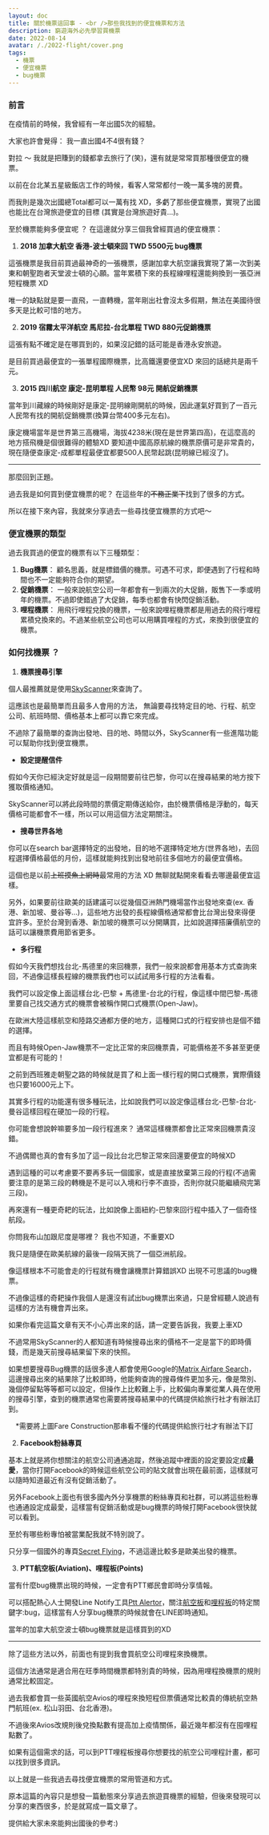 ```yaml
---
layout: doc
title: 關於機票這回事 - <br />那些我找到的便宜機票和方法
description: 窮遊海外必先學習買機票
date: 2022-08-14
avatar: /./2022-flight/cover.png
tags:
  - 機票
  - 便宜機票
  - bug機票
---
```


<script setup>
  import ArticleTitle from '@theme/components/ArticleTitle.vue'
  import ScrollToTopBtn from '@theme/components/ScrollToTopBtn.vue'
</script>

<ArticleTitle />

<ScrollToTopBtn />

### 前言
在疫情前的時候，我曾經有一年出國5次的經驗。

大家也許會覺得： 我一直出國4不4很有錢？

對拉 ～ 我就是把賺到的錢都拿去旅行了(笑)，還有就是常常買那種很便宜的機票。

以前在台北某五星級飯店工作的時候，看客人常常都付一晚一萬多塊的房費。

而我則是幾次出國總Total都可以一萬有找 XD，多虧了那些便宜機票，實現了出國也能比在台灣旅遊便宜的目標 (其實是台灣旅遊好貴...)。 

至於機票能夠多便宜呢 ？ 在這邊就分享三個我曾經買過的便宜機票：

1. <b>2018 加拿大航空 香港-波士頓來回 TWD 5500元 bug機票</b>

<ZoomImg src="./2022-flight/air-canada-bug.jpeg" alt="air-canada-bug.jpeg" />

這張機票是我目前買過最神奇的一張機票，感謝加拿大航空讓我實現了第一次到美東和朝聖跑者天堂波士頓的心願。當年累積下來的長程線哩程還能夠換到一張亞洲短程機票 XD

唯一的缺點就是要一直飛，一直轉機，當年剛出社會沒太多假期，無法在美國待很多天是比較可惜的地方。

2. <b>2019 宿霧太平洋航空 馬尼拉-台北單程 TWD 880元促銷機票</b>

<ZoomImg src="./2022-flight/cebu-pacific.jpeg" alt="cebu-pacific.jpeg" />

這張有點不確定是在哪買到的，如果沒記錯的話可能是香港永安旅遊。

是目前買過最便宜的一張單程國際機票，比高鐵還要便宜XD 來回的話總共是兩千元。

3. <b>2015 四川航空 康定-昆明單程 人民幣 98元 開航促銷機票</b>

<ZoomImg src="./2022-flight/kang-ding.jpeg" alt="kang-ding.jpeg" />

當年到川藏線的時候剛好是康定-昆明線剛開航的時候，因此運氣好買到了一百元人民幣有找的開航促銷機票(換算台幣400多元左右)。

康定機場當年是世界第三高機場，海拔4238米(現在是世界第四高)，在這麼高的地方搭飛機是個很難得的體驗XD 要知道中國高原航線的機票原價可是非常貴的，現在隨便查康定-成都單程最便宜都要500人民幣起跳(昆明線已經沒了)。

---

那麼回到正題。

過去我是如何買到便宜機票的呢？ 在這些年的<s>不務正業下</s>找到了很多的方式。

所以在接下來內容，我就來分享過去一些尋找便宜機票的方式吧～

### 便宜機票的類型

過去我買過的便宜的機票有以下三種類型：

1. <b>Bug機票</b>： 顧名思義，就是標錯價的機票。可遇不可求，即便遇到了行程和時間也不一定能夠符合你的期望。
2. <b>促銷機票</b>： 一般來說航空公司一年都會有一到兩次的大促銷，販售下一季或明年的機票。不過即使錯過了大促銷，每季也都會有快閃促銷活動。
3. <b>哩程機票</b>： 用飛行哩程兌換的機票，一般來說哩程機票都是用過去的飛行哩程累積兌換來的。不過某些航空公司也可以用購買哩程的方式，來換到很便宜的機票。

### 如何找機票 ？

1. <b>機票搜尋引擎</b>

<ZoomImg src="./2022-flight/kang-ding.jpeg" alt="kang-ding.jpeg" />

個人最推薦就是使用[SkyScanner](https://www.skyscanner.com.tw/)來查詢了。

這應該也是最簡單而且最多人會用的方法， 無論要尋找特定目的地、行程、航空公司、航班時間、價格基本上都可以靠它來完成。

不過除了最簡單的查詢出發地、目的地、時間以外，SkyScanner有一些進階功能可以幫助你找到便宜機票。

- <b>設定提醒信件</b>

<ZoomImg src="./2022-flight/fligh-alert.png" alt="fligh-alert.png" />

假如今天你已經決定好就是這一段期間要前往巴黎，你可以在搜尋結果的地方按下獲取價格通知。

SkyScanner可以將此段時間的票價定期傳送給你，由於機票價格是浮動的，每天價格可能都會不一樣，所以可以用這個方法定期關注。

- <b>搜尋世界各地</b>

<ZoomImg src="./2022-flight/search-any.png" alt="search-any.png" />

你可以在search bar選擇特定的出發地，目的地不選擇特定地方(世界各地)，去回程選擇價格最低的月份，這樣就能夠找到出發地前往多個地方的最便宜價格。

<ZoomImg src="./2022-flight/search-result.png" alt="search-result.png" />

這個也是以前<s>上班摸魚上網時</s>最常用的方法 XD 無聊就點開來看看去哪邊最便宜這樣。

另外，如果要前往歐美的話建議可以從幾個亞洲熱門機場當作出發地來查(ex. 香港、新加坡、曼谷等...)，這些地方出發的長程線價格通常都會比台灣出發來得便宜許多。至於台灣到香港、新加坡的機票可以分開購買，比如說選擇搭廉價航空的話可以讓機票費用節省更多。

- <b>多行程</b>

假如今天我們想找台北-馬德里的來回機票，我們一般來說都會用基本方式查詢來回，不過像這樣長程線的機票我們也可以試試用多行程的方法看看。

<ZoomImg src="./2022-flight/open-jaw-search.png" alt="open-jaw-search.png" />

我們可以設定像上面這樣台北-巴黎 + 馬德里-台北的行程，像這樣中間巴黎-馬德里要自己找交通方式的機票會被稱作開口式機票(Open-Jaw)。

在歐洲大陸這樣航空和陸路交通都方便的地方，這種開口式的行程安排也是個不錯的選擇。

而且有時候Open-Jaw機票不一定比正常的來回機票貴，可能價格差不多甚至更便宜都是有可能的！

之前到西班雅走朝聖之路的時候就是買了和上面一樣行程的開口式機票，實際價錢也只要16000元上下。

<ZoomImg src="./2022-flight/add-route.png" alt="add-route.png" />

其實多行程的功能還有很多種玩法，比如說我們可以設定像這樣台北-巴黎-台北-曼谷這樣回程在硬加一段的行程。

你可能會想說幹嘛要多加一段行程進來？ 通常這樣機票都會比正常來回機票貴沒錯。

不過偶爾也真的會有多加了這一段比台北巴黎正常來回還要便宜的時候XD

遇到這種的可以考慮要不要再多玩一個國家，或是直接放棄第三段的行程(不過需要注意的是第三段的轉機是不是可以入境和行李不直掛，否則你就只能繼續飛完第三段)。

<ZoomImg src="./2022-flight/bug-route-example.png" alt="bug-route-example.png" />

再來還有一種更奇耙的玩法，比如說像上面紐約-巴黎來回行程中插入了一個奇怪航段。

你問我布山加跟尼度是哪裡？ 我也不知道，不重要XD

我只是隨便在歐美航線的最後一段隔天挑了一個亞洲航段。

像這樣根本不可能會走的行程就有機會讓機票計算錯誤XD 出現不可思議的bug機票。

不過像這樣的奇耙操作我個人是還沒有試出bug機票出來過，只是曾經聽人說過有這樣的方法有機會弄出來。

如果你看完這篇文章有天不小心弄出來的話，請一定要告訴我，我要上車XD

不過常用SkyScanner的人都知道有時候搜尋出來的價格不一定是當下的即時價錢，而是幾天前搜尋結果留下來的快照。

如果想要搜尋Bug機票的話很多達人都會使用Google的[Matrix Airfare Search](https://matrix.itasoftware.com/search)，這邊搜尋出來的結果除了比較即時，他能夠查詢的搜尋條件更加多元，像是幣別、幾個停留點等等都可以設定，但操作上比較難上手，比較偏向專業從業人員在使用的搜尋引擎，查到的機票通常也需要將搜尋結果中的代碼提供給旅行社才有辦法訂到。

<ZoomImg src="./2022-flight/matrix.png" alt="matrix.png" />

<ZoomImg src="./2022-flight/matrix-result.png" alt="matrix-result.png" />
<p align="center" class="text-sm text-gray-500">
*需要將上圖Fare Construction那串看不懂的代碼提供給旅行社才有辦法下訂</p>

2. <b>Facebook粉絲專頁</b>

<ZoomImg src="./2022-flight/fb.png" alt="fb.png" />

基本上就是將你想關注的航空公司通通追蹤，然後追蹤中裡面的設定要設定成<b>最愛</b>，當你打開Facebook的時候這些航空公司的貼文就會出現在最前面，這樣就可以隨時知道最近有沒有促銷活動了。

另外Facebook上面也有很多國內外分享機票的粉絲專頁和社群，可以將這些粉專也通通設定成最愛，這樣當有促銷活動或是bug機票的時候打開Facebook很快就可以看到。

至於有哪些粉專怕被當業配我就不特別說了。 

只分享一個國外的專頁[Secret Flying](https://www.facebook.com/secretflying/)，不過這邊比較多是歐美出發的機票。

3. <b>PTT航空板(Aviation)、哩程板(Points)</b>

<ZoomImg src="./2022-flight/ptt.png" alt="ptt.png" />

當有什麼bug機票出現的時候，一定會有PTT鄉民會即時分享情報。

可以搭配熱心人士開發Line Notify工具[Ptt Alertor](https://www.facebook.com/PttAlertor)，關注[航空板](https://www.ptt.cc/bbs/Aviation/index.html)和[哩程板](https://www.ptt.cc/bbs/points/index.html)的特定關鍵字:bug，這樣當有人分享bug機票的時候就會在LINE即時通知。

當年的加拿大航空波士頓bug機票就是這樣買到的XD

---

除了這些方法以外，前面也有提到我會買航空公司哩程來換機票。

這個方法通常是適合用在旺季時間機票都特別貴的時候，因為用哩程換機票的規則通常比較固定。

過去我都會買一些英國航空Avios的哩程來換短程但票價通常比較貴的傳統航空熱門航班(ex. 松山羽田、台北香港)。

不過後來Avios改規則後兌換點數有提高加上疫情關係，最近幾年都沒有在囤哩程點數了。

如果有這個需求的話，可以到PTT哩程板搜尋你想要找的航空公司哩程計畫，都可以找到很多資訊。

以上就是一些我過去尋找便宜機票的常用管道和方式。

原本這篇的內容只是想發一篇動態來分享過去旅遊買機票的經驗，但後來發現可以分享的東西很多，於是就寫成一篇文章了。

提供給大家未來能夠出國後的參考:)
